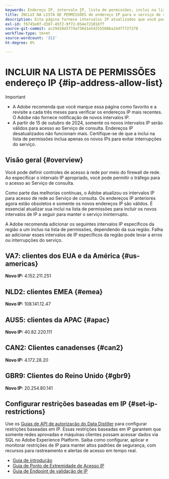 ```yaml
---
keywords: Endereço IP, intervalo IP, lista de permissões, inclui na lista de permissões, Serviço de consulta, acesso à rede
title: INCLUI NA LISTA DE PERMISSÕES de endereço IP para o serviço de consulta
description: Esta página fornece intervalos IP atualizados que você pode adicionar ao incluo na lista de permissões para obter acesso seguro ao Serviço de consulta.
exl-id: f6745e0f-d387-45f2-9f72-054e721016ff
source-git-commit: ac29d10d3774a736d1e54255508ba244ff72f278
workflow-type: tm+mt
source-wordcount: '312'
ht-degree: 0%

---
```


# INCLUIR NA LISTA DE PERMISSÕES endereço IP {#ip-address-allow-list}

>[!IMPORTANT]
>
> * A Adobe recomenda que você marque essa página como favorito e a revisite a cada três meses para verificar os endereços IP mais recentes. O Adobe não fornece notificação de novos intervalos IP.
> * A partir de 15 de outubro de 2024, somente os novos intervalos IP serão válidos para acesso ao Serviço de consulta. Endereços IP desatualizados não funcionam mais. Certifique-se de que a inclui na lista de permissões inclua apenas os novos IPs para evitar interrupções do serviço.

## Visão geral {#overview}

Você pode definir controles de acesso à rede por meio do firewall de rede. Ao especificar o intervalo IP apropriado, você pode permitir o tráfego para o acesso ao Serviço de consulta.

Como parte das melhorias contínuas, o Adobe atualizou os intervalos IP para acesso de rede ao Serviço de consulta. Os endereços IP anteriores agora estão obsoletos e somente os novos endereços IP são válidos. É essencial atualizar sua inclui na lista de permissões para incluir os novos intervalos de IP a seguir para manter o serviço ininterrupto.

A Adobe recomenda adicionar os seguintes intervalos IP específicos da região a um incluo na lista de permissões, dependendo da sua região. Falha ao adicionar esses intervalos de IP específicos da região pode levar a erros ou interrupções do serviço.

## VA7: clientes dos EUA e da América {#us-americas}

**Novo IP:** 4.152.211.251

## NLD2: clientes EMEA {#emea}

**Novo IP:** 108.141.12.47

## AUS5: clientes da APAC {#apac}

**Novo IP:** 40.82.220.111

## CAN2: Clientes canadenses {#can2}

**Novo IP:** 4.172.28.20

## GBR9: Clientes do Reino Unido {#gbr9}

**Novo IP:** 20.254.80.141

## Configurar restrições baseadas em IP {#set-ip-restrictions}

Use os [Guias de API de autorização do Data Distiller](./auth-api/overview.md) para configurar restrições baseadas em IP. Essas restrições baseadas em IP garantem que somente redes aprovadas e máquinas clientes possam acessar dados via SQL no Adobe Experience Platform. Saiba como configurar, aplicar e monitorar restrições de IP para manter altos padrões de segurança, com recursos para rastreamento e alertas de acesso em tempo real.

* [Guia de introdução](./auth-api/getting-started.md)
* [Guia de Ponto de Extremidade de Acesso IP](./auth-api/ip-access.md)
* [Guia de Endpoint de validação de IP](./auth-api/validate.md)
